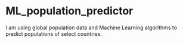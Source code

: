 # ML_population_predictor
I am using global population data and Machine Learning algorithms to predict populations of select countries.  
